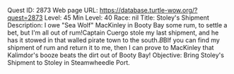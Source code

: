 Quest ID: 2873
Web page URL: https://database.turtle-wow.org/?quest=2873
Level: 45
Min Level: 40
Race: nil
Title: Stoley's Shipment
Description: I owe "Sea Wolf" MacKinley in Booty Bay some rum, to settle a bet, but I'm all out of rum!Captain Cuergo stole my last shipment, and he has it stowed in that walled pirate town to the south.$B$BIf you can find my shipment of rum and return it to me, then I can prove to MacKinley that Kalimdor's booze beats the dirt out of Booty Bay!
Objective: Bring Stoley's Shipment to Stoley in Steamwheedle Port.
